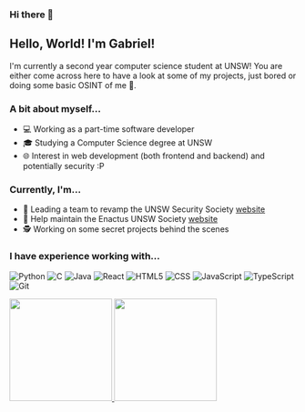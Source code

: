 ### Hi there 👋

<!--
**gtangelo/gtangelo** is a ✨ _special_ ✨ repository because its `README.md` (this file) appears on your GitHub profile.

Here are some ideas to get you started:

- 🔭 I’m currently working on ...
- 🌱 I’m currently learning ...
- 👯 I’m looking to collaborate on ...
- 🤔 I’m looking for help with ...
- 💬 Ask me about ...
- 📫 How to reach me: ...
- 😄 Pronouns: ...
- ⚡ Fun fact: ...
-->

## Hello, World! I'm Gabriel!
I'm currently a second year computer science student at UNSW! You are either come across here to have a look at some of my projects, just bored or doing some basic OSINT of me 👀.

### A bit about myself...
- 💻 Working as a part-time software developer
- 🎓 Studying a Computer Science degree at UNSW
- 🌐 Interest in web development (both frontend and backend) and potentially security :P

### Currently, I'm...
- 🔐 Leading a team to revamp the UNSW Security Society [website](https://unswsecurity.com/)
- 🔧 Help maintain the Enactus UNSW Society [website](https://enactusunsw.org/)
- 🕵️ Working on some secret projects behind the scenes

### I have experience working with...
![Python](https://img.shields.io/badge/-Python-333333?style=flat&logo=python)
![C](https://img.shields.io/badge/-C-333333?style=flat&logo=c)
![Java](https://img.shields.io/badge/-Java-333333?style=flat&logo=Java&logoColor=007396)
![React](https://img.shields.io/badge/-React-333333?style=flat&logo=react)
![HTML5](https://img.shields.io/badge/-HTML5-333333?style=flat&logo=HTML5)
![CSS](https://img.shields.io/badge/-CSS-333333?style=flat&logo=CSS3&logoColor=1572B6)
![JavaScript](https://img.shields.io/badge/-JavaScript-333333?style=flat&logo=javascript)
![TypeScript](https://img.shields.io/badge/-TypeScript-333333?style=flat&logo=typescript)
![Git](https://img.shields.io/badge/-Git-333333?style=flat&logo=git)

<a href="https://github.com/gtangelo">
  <img height="180em" src="https://github-readme-stats.vercel.app/api?username=gtangelo&show_icons=true&theme=dark" />
  <img height="180em" src="https://github-readme-stats.vercel.app/api/top-langs/?username=gtangelo&theme=dark&layout=compact" />
</a>
